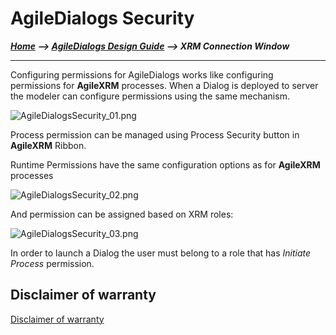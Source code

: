 # AgileDialogs Security

***[Home](/) --> [AgileDialogs Design Guide](/guides/AgileDialogs-DesignGuide.md) --> XRM Connection Window***

---

Configuring permissions for AgileDialogs works like configuring permissions for
**AgileXRM** processes. When a Dialog is deployed to server the modeler can
configure permissions using the same mechanism.

![AgileDialogsSecurity_01.png](../media/AgileDialogsDesignGuide/AgileDialogsSecurity_01.png)

Process permission can be managed using Process Security button in **AgileXRM** Ribbon.

Runtime Permissions have the same configuration options as for **AgileXRM** processes

![AgileDialogsSecurity_02.png](../media/AgileDialogsDesignGuide/AgileDialogsSecurity_02.png)

And permission can be assigned based on XRM roles:

![AgileDialogsSecurity_03.png](../media/AgileDialogsDesignGuide/AgileDialogsSecurity_03.png)

In order to launch a Dialog the user must belong to a role that has *Initiate Process* permission.

## Disclaimer of warranty

[Disclaimer of warranty](DisclaimerOfWarranty.md)
